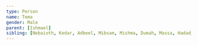 ```yaml
---
type: Person
name: Tema
gender: Male
parent: [Ishmael]
sibling: [Nebaioth, Kedar, Adbeel, Mibsam, Mishma, Dumah, Massa, Hadad, Jetur, Naphish, Kedemah, Basemath]
---
```

